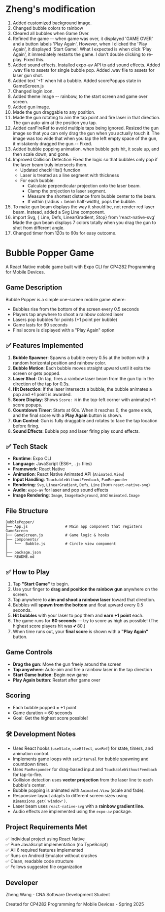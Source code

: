 # Zheng's modification
1. Added customized background image.
2. Changed bubble colors to rainbow
3. Cleared all bubbles when Game Over.
4. Refined the game -- when game was over, it displayed 'GAME OVER' and a button labels 'Play Again',
   However, when I clicked the 'Play Again', it displayed 'Start Game'. 
   What I expected is  when click 'Play Again', it immediately restarts the game. I don't double clicking to re-play. 
   Fixed this.
5. Added sound effects. Installed expo-av API to add sound effects.
   Added .wav file to assets for single bubble pop. 
   Added .wav file to assets for laser gun shot.
6. Added text '+1' when hit a bubble. Added scorePopups state in GameScreen.js
7. Changed login icon.
8. Added theme image -- rainbow, to the start screen and game over screen.
9. Added gun image.
10. Made the gun draggable to any position.
11. Made the gun rotating to aim the tap point and fire laser in that direction.
    The gun auto-aim at the position you tap. 
12. Added canFireRef to avoid multiple taps being ignored.
    Resized the gun image so that you can only drag the gun when you actually touch it.
    The image was too wide that when you tap the left empty space of the gun, it mistakenly dragged the gun.-- Fixed.
13. Added bubble popping animation. when bubble gets hit, it scale up, and then scale down, and gone.
14. Improved Collision Detection
    Fixed the logic so that bubbles only pop if the laser beam truly intersects them.
    - Updated checkHits() function
    - Laser is treated as a line segment with thickness
    - For each bubble:
        - Calculate perpendicular projection onto the laser beam.
        - Clamp the projection to laser segment.
        - Measure the shortest distance from bubble center to the beam.
        - If within (radius + beam half-width), pops the bubble.
15. To make gun beam displays the way it should be, not render red laser beam.
    Instead, added a Svg Line component.
16. import Svg, { Line, Defs, LinearGradient, Stop} from 'react-native-svg'
    Made the gun beam displays 7 colors totally when you drag the gun to shot from different angle.
17. Changed timer from 120s to 60s for easy outcome.








# Bubble Popper Game

A React Native mobile game built with Expo CLI for CP4282 Programming for Mobile Devices.

## Game Description

Bubble Popper is a simple one-screen mobile game where:
- Bubbles rise from the bottom of the screen every 0.5 seconds
- Players tap anywhere to shoot a rainbow colored laser
- Lasers pop bubbles for points (+1 point per bubble)
- Game lasts for 60 seconds
- Final score is displayed with a "Play Again" option

## ✅ Features Implemented

1. **Bubble Spawner**: Spawns a bubble every 0.5s at the bottom with a random horizontal position and rainbow color.
2. **Bubble Motion**: Each bubble moves straight upward until it exits the screen or gets popped.
3. **Laser Shot**: On tap, fires a rainbow laser beam from the gun tip in the direction of the tap for 0.3s.
4. **Hit Detection**: If the laser intersects a bubble, the bubble animates a pop and +1 point is awarded.
5. **Score Display**: Shows `Score: N` in the top-left corner with animated +1 score popups.
6. **Countdown Timer**: Starts at 60s. When it reaches 0, the game ends, and the final score with a **Play Again** button is shown.
7. **Gun Control**: Gun is fully draggable and rotates to face the tap location before firing.
8. **Sound Effects**: Bubble pop and laser firing play sound effects.

## ✅ Tech Stack

- **Runtime**: Expo CLI
- **Language**: JavaScript (ES6+, `.js` files)
- **Framework**: React Native
- **Animation**: React Native Animated API (`Animated.View`)
- **Input Handling**: `TouchableWithoutFeedback`, `PanResponder`
- **Rendering**: `Svg`, `LinearGradient`, `Defs`, `Line` (from `react-native-svg`)
- **Audio**: `expo-av` for laser and pop sound effects
- **Image Rendering**: `Image`, `ImageBackground`, and `Animated.Image`

## File Structure

```
BubblePopper/
├── App.js                 # Main app component that registers GameScreen
├── GameScreen.js          # Game logic & hooks
├── components/
│   └──  Bubble.js         # Circle view component
│
├── package.json
└── README.md
```

##  ✅ How to Play

1. Tap **"Start Game"** to begin.
2. Use your finger to **drag and position the rainbow gun** anywhere on the screen.
3. Tap anywhere to **aim and shoot a rainbow laser** toward that direction.
4. Bubbles will **spawn from the bottom** and float upward every 0.5 seconds.
5. **Hit bubbles** with your laser to pop them and **earn +1 point** each.
6. The game runs for **60 seconds** — try to score as high as possible! (The highest score players hit was 💕 80.)
7. When time runs out, your **final score** is shown with a **"Play Again"** button.


## Game Controls

- **Drag the gun**: Move the gun freely around the screen
- **Tap anywhere**: Auto-aim and fire a rainbow laser in the tap direction
- **Start Game button**: Begin new game
- **Play Again button**: Restart after game over

## Scoring

- Each bubble popped = +1 point
- Game duration = 60 seconds
- Goal: Get the highest score possible!

## 🛠 Development Notes

- Uses React hooks (`useState`, `useEffect`, `useRef`) for state, timers, and animation control.
- Implements game loops with `setInterval` for bubble spawning and countdown timer.
- Uses `PanResponder` for drag-based input and `TouchableWithoutFeedback` for tap-to-fire.
- Collision detection uses **vector projection** from the laser line to each bubble's center.
- Bubble popping is animated with `Animated.View` (scale and fade).
- Responsive layout adapts to different screen sizes using `Dimensions.get('window')`.
- Laser beam uses `react-native-svg` with a **rainbow gradient line**.
- Audio effects are implemented using the `expo-av` package.


## Project Requirements Met

✅ Individual project using React Native  
✅ Pure JavaScript implementation (no TypeScript)  
✅ All 6 required features implemented  
✅ Runs on Android Emulator without crashes  
✅ Clean, readable code structure  
✅ Follows suggested file organization  

## Developer

Zheng Wang  - CNA Software Development Student

Created for CP4282 Programming for Mobile Devices - Spring 2025